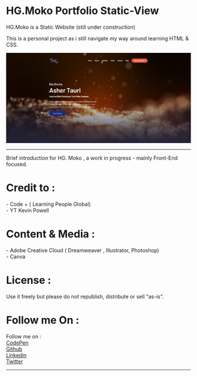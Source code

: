 # HG.Moko Portfolio Static-View
HG.Moko is a Static Website (still under construction)

This is a personal project as i still navigate my way around learning HTML & CSS.

![screenshot](https://github.com/codewithace-Asher/portfolio.github.io/blob/a87629f7b0e780aa43b11c338f00aa324d695017/codewithace-screenshot.jpg)

---
Brief introduction for HG. Moko , a work in progress - mainly Front-End focused. 

<h1>Credit to : </h1>
- Code + ( Learning People Global)<br>
- YT Kevin Powell

<h1>Content & Media : </h1>
- Adobe Creative Cloud ( Dreamweaver , Illustrator, Photoshop)<br>
- Canva

<h1>License : </h1>
Use it freely but please do not republish, distribute or sell "as-is".


<h1>Follow me On : </h1>
Follow me on : <br>
<a href="https://codepen.io/_AC3" target="blank">CodePen</a><br>
<a href="https://github.com/codewithace-Asher" target="blank">Github</a><br>
<a href="https://www.linkedin.com/in/codewithace-asher/" target="blank">Linkedin</a><br>
<a href="https://twitter.com/asher_dev_" target="blank">Twitter</a><br>

---

